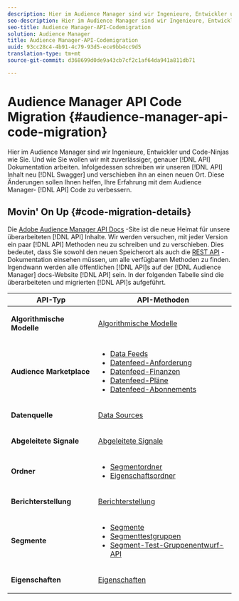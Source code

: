 ```yaml
---
description: Hier im Audience Manager sind wir Ingenieure, Entwickler und Code-Ninjas wie Sie. Und wie Sie möchten wir mit zuverlässiger, genauer API-Dokumentation arbeiten. Daher schreiben wir unseren API-Inhalt in Swagger neu und verschieben ihn an einen neuen Speicherort. Diese Änderungen sollen Ihnen helfen, Ihr Erlebnis mit dem Audience Manager-API-Code zu verbessern.
seo-description: Hier im Audience Manager sind wir Ingenieure, Entwickler und Code-Ninjas wie Sie. Und wie Sie möchten wir mit zuverlässiger, genauer API-Dokumentation arbeiten. Daher schreiben wir unseren API-Inhalt in Swagger neu und verschieben ihn an einen neuen Speicherort. Diese Änderungen sollen Ihnen helfen, Ihr Erlebnis mit dem Audience Manager-API-Code zu verbessern.
seo-title: Audience Manager-API-Codemigration
solution: Audience Manager
title: Audience Manager-API-Codemigration
uuid: 93cc28c4-4b91-4c79-93d5-ece9bb4cc9d5
translation-type: tm+mt
source-git-commit: d368699d0de9a43cb7cf2c1af64da941a811db71

---
```



# Audience Manager API Code Migration {#audience-manager-api-code-migration}

Hier im Audience Manager sind wir Ingenieure, Entwickler und Code-Ninjas wie Sie. Und wie Sie wollen wir mit zuverlässiger, genauer [!DNL API] Dokumentation arbeiten. Infolgedessen schreiben wir unseren [!DNL API] Inhalt neu [!DNL Swagger] und verschieben ihn an einen neuen Ort. Diese Änderungen sollen Ihnen helfen, Ihre Erfahrung mit dem Audience Manager- [!DNL API] Code zu verbessern.

## Movin' On Up {#code-migration-details}

<!-- api-swagger-migration.xml -->

Die [Adobe Audience Manager API Docs](https://bank.demdex.com/portal/swagger/index.html) -Site ist die neue Heimat für unsere überarbeiteten [!DNL API] Inhalte. Wir werden versuchen, mit jeder Version ein paar [!DNL API] Methoden neu zu schreiben und zu verschieben. Dies bedeutet, dass Sie sowohl den neuen Speicherort als auch die [REST API](../api/rest-api-main/rest-api-main.md) -Dokumentation einsehen müssen, um alle verfügbaren Methoden zu finden. Irgendwann werden alle öffentlichen [!DNL API]s auf der [!DNL Audience Manager] docs-Website [!DNL API] sein. In der folgenden Tabelle sind die überarbeiteten und migrierten [!DNL API]s aufgeführt.

<table id="table_CD3C244CB02C48C898745FB982EC828C"> 
 <thead> 
  <tr> 
   <th colname="col1" class="entry"> API-Typ </th> 
   <th colname="col2" class="entry"> API-Methoden </th> 
  </tr> 
 </thead>
 <tbody>
 <tr> 
   <td colname="col1"> <p> <b>Algorithmische Modelle</b> </p> </td> 
   <td colname="col2"> <p> <a href="https://bank.demdex.com/portal/swagger/index.html#/Algorithmic_Models_API" format="https" scope="external"> Algorithmische Modelle</a> </p> </td> 
  </tr> 
  <tr> 
   <td colname="col1"> <p> <b>Audience Marketplace</b> </p> </td> 
   <td colname="col2"> <p> 
     <ul id="ul_4CFB3FAAC0B04E5AADD80E7D7FAF2722"> 
      <li id="li_50EE5F6B2278480E9FEA04AD51664F9D"> <a href="https://bank.demdex.com/portal/swagger/index.html#!/?f=Data_Feed_API" format="https" scope="external"> Data Feeds</a> </li> 
      <li id="li_5D372E3819014AB78C12048A9A2DC89F"> <a href="https://bank.demdex.com/portal/swagger/index.html#!/Data_Feed_Request_API/" format="https" scope="external"> Datenfeed-Anforderung</a> </li> 
      <li id="li_0582688D08C346C68B81D86A5C46E053"> <a href="https://bank.demdex.com/portal/swagger/index.html#!/?f=Data_Feed_Finance_API" format="https" scope="external"> Datenfeed-Finanzen</a> </li> 
      <li id="li_C1C1CB42D6A74803B4672F6EE2D2D08C"> <a href="https://bank.demdex.com/portal/swagger/index.html#!/?f=Data_Feed_Plans_API" format="https" scope="external"> Datenfeed-Pläne</a> </li> 
      <li id="li_D8F9D791D0824287B9D0B0585E3106AB"> <a href="https://bank.demdex.com/portal/swagger/index.html#!/Data_Feed_Subscription_API" format="https" scope="external"> Datenfeed-Abonnements</a> </li> 
     </ul> </p> </td> 
  </tr> 
  <tr> 
   <td colname="col1"> <p> <b>Datenquelle</b> </p> </td> 
   <td colname="col2"> <p> <a href="https://bank.demdex.com/portal/swagger/index.html#!/Data_Source_API" format="https" scope="external"> Data Sources</a> </p> </td> 
  </tr> 
   <td colname="col1"> <p> <b>Abgeleitete Signale</b> </p> </td> 
   <td colname="col2"> <p> <a href="https://bank.demdex.com/portal/swagger/index.html#/Derived_Signals_API" format="https" scope="external"> Abgeleitete Signale</a> </p> </td> 
  </tr>   
  <tr> 
   <td colname="col1"> <p> <b>Ordner</b> </p> </td> 
   <td colname="col2"> <p> 
     <ul id="ul_FD05673B372141F3B0EF2C79A338F744"> 
      <li id="li_5D16FCAF6F0E411694A1CFBE9571BDAC"> <a href="https://bank.demdex.com/portal/swagger/index.html#!/Segment_Folder_API" format="https" scope="external"> Segmentordner</a> </li> 
      <li id="li_5DC088C0F8CA4FC193248366C8400030"> <a href="https://bank.demdex.com/portal/swagger/index.html#!/Trait_Folder_API" scope="external" format="https"> Eigenschaftsordner</a> </li> 
     </ul> </p> </td> 
  </tr> 
  <tr> 
   <td colname="col1"> <p> <b>Berichterstellung</b> </p> </td> 
   <td colname="col2"> <p> <a href="https://bank.demdex.com/portal/swagger/index.html#!/Reporting_API" format="https" scope="external"> Berichterstellung</a> </p> </td> 
  </tr> 
  <tr> 
   <td colname="col1"> <p> <b>Segmente</b> </p> </td> 
   <td colname="col2"> <p> 
     <ul id="ul_098B0655653D4846B70349A35A055C19"> 
      <li id="li_41A3003BF41147969BC88D4F12A5C1BB"> <a href="https://bank.demdex.com/portal/swagger/index.html#!/Segments_API" format="https" scope="external"> Segmente</a> </li> 
      <li id="li_22A858D377634D88AE58BE2CE924169C"> <a href="https://bank.demdex.com/portal/swagger/index.html#!/Segment_Test_Group_API/" format="https" scope="external"> Segmenttestgruppen</a> </li> 
      <li id="li_2B505A1B43CF4B29A0336106C321E7FD"> <a href="https://bank.demdex.com/portal/swagger/index.html#!/Segment_Test_Group_Draft_API/" format="https" scope="external"> Segment-Test-Gruppenentwurf-API</a> </li> 
     </ul> </p> </td> 
  </tr> 
  <tr> 
   <td colname="col1"> <p> <b>Eigenschaften</b> </p> </td> 
   <td colname="col2"> <p> <a href="https://bank.demdex.com/portal/swagger/index.html#!/Traits_API" format="https" scope="external"> Eigenschaften</a> </p> </td> 
  </tr>
 </tbody>
</table>